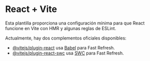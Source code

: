 # React + Vite

Esta plantilla proporciona una configuración mínima para que React funcione en Vite con HMR y algunas reglas de ESLint.

Actualmente, hay dos complementos oficiales disponibles:

- [@vitejs/plugin-react](https://github.com/vitejs/vite-plugin-react/blob/main/packages/plugin-react/README.md) usa [Babel](https://babeljs.io/) para Fast Refresh.  
- [@vitejs/plugin-react-swc](https://github.com/vitejs/vite-plugin-react/blob/main/packages/plugin-react-swc/README.md) usa [SWC](https://swc.rs/) para Fast Refresh.